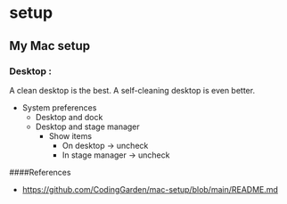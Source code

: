 # setup

## My Mac setup

### Desktop : 
A clean desktop is the best. A self-cleaning desktop is even better.

- System preferences
   - Desktop and dock
   - Desktop and stage manager
       - Show items
           - On desktop -> uncheck
           - In stage manager -> uncheck
  


####References
- https://github.com/CodingGarden/mac-setup/blob/main/README.md

